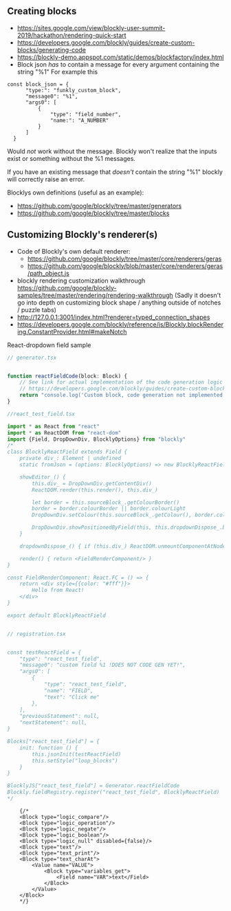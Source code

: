 
## Creating blocks
* https://sites.google.com/view/blockly-user-summit-2019/hackathon/rendering-quick-start
* https://developers.google.com/blockly/guides/create-custom-blocks/generating-code
* https://blockly-demo.appspot.com/static/demos/blockfactory/index.html
* Block json _has_ to contain a message for every argument containing the string "%1"
For example this
``` 
const block_json = {
      "type:": "funkly_custom_block",
      "message0": "%1",
      "args0": [
          {
              "type": "field_number",
              "name:": "A_NUMBER"
          }
      ]
  }
```
Would _not_ work without the message. Blockly won't realize that the inputs exist or something without the %1 messages.

If you have an existing message that _doesn't_ contain the string "%1" blockly will correctly raise an error.


Blocklys own definitions (useful as an example):
* https://github.com/google/blockly/tree/master/generators
* https://github.com/google/blockly/tree/master/blocks


## Customizing Blockly's renderer(s)
* Code of Blockly's own default renderer: 
    * https://github.com/google/blockly/tree/master/core/renderers/geras
    * https://github.com/google/blockly/blob/master/core/renderers/geras/path_object.js
* blockly rendering customization walkthrough https://github.com/google/blockly-samples/tree/master/rendering/rendering-walkthrough
 (Sadly it doesn't go into depth on customizing block shape / anything outside of notches / puzzle tabs)
 * http://127.0.0.1:3001/index.html?renderer=typed_connection_shapes
 * https://developers.google.com/blockly/reference/js/Blockly.blockRendering.ConstantProvider.html#makeNotch
 
 

React-dropdown field sample
```typescript
// generator.tsx


function reactFieldCode(block: Block) {
    // See link for actual implementation of the code generation logic
    // https://developers.google.com/blockly/guides/create-custom-blocks/generating-code
    return "console.log('Custom block, code generation not implemented yet');\n"
}

//react_test_field.tsx

import * as React from "react"
import * as ReactDOM from "react-dom"
import {Field, DropDownDiv, BlocklyOptions} from "blockly"
/*
class BlocklyReactField extends Field {
    private div_: Element | undefined
    static fromJson = (options: BlocklyOptions) => new BlocklyReactField(options)

    showEditor_() {
        this.div_ = DropDownDiv.getContentDiv()
        ReactDOM.render(this.render(), this.div_)

        let border = this.sourceBlock_.getColourBorder()
        border = border.colourBorder || border.colourLight
        DropDownDiv.setColour(this.sourceBlock_.getColour(), border.colourBorder)

        DropDownDiv.showPositionedByField(this, this.dropdownDispose_.bind(this))
    }

    dropdownDispose_() { if (this.div_) ReactDOM.unmountComponentAtNode(this.div_) }

    render() { return <FieldRenderComponent/> }
}

const FieldRenderComponent: React.FC = () => {
    return <div style={{color: "#fff"}}>
        Hello from React!
    </div>
}

export default BlocklyReactField


// registration.tsx


const testReactField = {
    "type": "react_test_field",
    "message0": "custom field %1 !DOES NOT CODE GEN YET!",
    "args0": [
        {
            "type": "react_test_field",
            "name": "FIELD",
            "text": "Click me"
        },
    ],
    "previousStatement": null,
    "nextStatement": null,
}

Blocks["react_test_field"] = {
    init: function () {
        this.jsonInit(testReactField)
        this.setStyle("loop_blocks")
    }
}

BlocklyJS["react_test_field"] = Generator.reactFieldCode
Blockly.fieldRegistry.register("react_test_field", BlocklyReactField)
*/

```
        {/*
        <Block type="logic_compare"/>
        <Block type="logic_operation"/>
        <Block type="logic_negate"/>
        <Block type="logic_boolean"/>
        <Block type="logic_null" disabled={false}/>
        <Block type="text"/>
        <Block type="text_print"/>
        <Block type="text_charAt">
            <Value name="VALUE">
                <Block type="variables_get">
                    <Field name="VAR">text</Field>
                </Block>
            </Value>
        </Block>
        */}
```